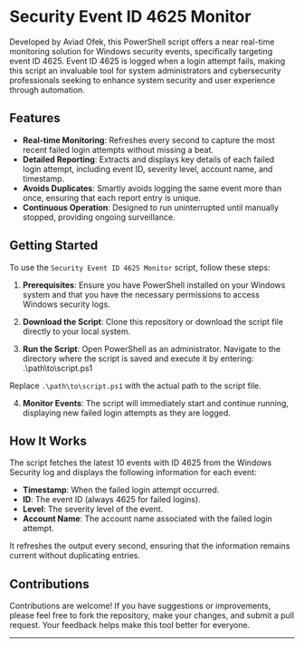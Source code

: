 # Security Event ID 4625 Monitor

Developed by Aviad Ofek, this PowerShell script offers a near real-time monitoring solution for Windows security events, specifically targeting event ID 4625. Event ID 4625 is logged when a login attempt fails, making this script an invaluable tool for system administrators and cybersecurity professionals seeking to enhance system security and user experience through automation.

## Features

- **Real-time Monitoring**: Refreshes every second to capture the most recent failed login attempts without missing a beat.
- **Detailed Reporting**: Extracts and displays key details of each failed login attempt, including event ID, severity level, account name, and timestamp.
- **Avoids Duplicates**: Smartly avoids logging the same event more than once, ensuring that each report entry is unique.
- **Continuous Operation**: Designed to run uninterrupted until manually stopped, providing ongoing surveillance.

## Getting Started

To use the `Security Event ID 4625 Monitor` script, follow these steps:

1. **Prerequisites**: Ensure you have PowerShell installed on your Windows system and that you have the necessary permissions to access Windows security logs.

2. **Download the Script**: Clone this repository or download the script file directly to your local system.

3. **Run the Script**: Open PowerShell as an administrator. Navigate to the directory where the script is saved and execute it by entering:
.\path\to\script.ps1

Replace `.\path\to\script.ps1` with the actual path to the script file.

4. **Monitor Events**: The script will immediately start and continue running, displaying new failed login attempts as they are logged.

## How It Works

The script fetches the latest 10 events with ID 4625 from the Windows Security log and displays the following information for each event:

- **Timestamp**: When the failed login attempt occurred.
- **ID**: The event ID (always 4625 for failed logins).
- **Level**: The severity level of the event.
- **Account Name**: The account name associated with the failed login attempt.

It refreshes the output every second, ensuring that the information remains current without duplicating entries.

## Contributions

Contributions are welcome! If you have suggestions or improvements, please feel free to fork the repository, make your changes, and submit a pull request. Your feedback helps make this tool better for everyone.

---
